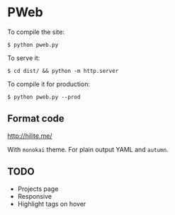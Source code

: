 PWeb
====

To compile the site:

    $ python pweb.py

To serve it:

    $ cd dist/ && python -m http.server

To compile it for production:

    $ python pweb.py --prod

Format code
-----------

http://hilite.me/

With `monokai` theme. For plain output YAML and `autumn`.

TODO
----

- Projects page
- Responsive
- Highlight tags on hover
